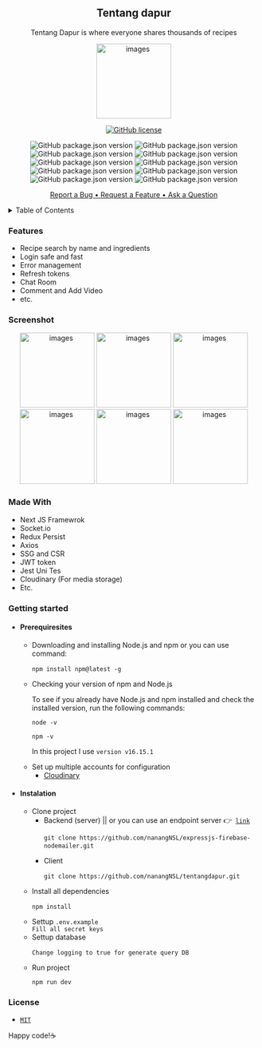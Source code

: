 <h2 align="center">Tentang dapur</h2>
<p align="center">Tentang Dapur is where everyone shares thousands of recipes</p>
<div align="center"><img src="https://user-images.githubusercontent.com/45787278/189479996-d1e717fe-4513-4f28-bd72-cdfde8ebc272.png"  width="150px"  alt="images"/></div>

<p align="center"><a href="https://github.com/nanangNSL/tentangdapur/blob/main/LICENSE"><img alt="GitHub license" src="https://img.shields.io/github/license/nanangNSL/tentangdapur"></a></p>
<p align="center"><img alt="GitHub package.json version" src="https://img.shields.io/badge/postgres-%23316192.svg?style=for-the-badge&logo=postgresql&logoColor=white">
<img alt="GitHub package.json version" src="https://img.shields.io/badge/react-%2320232a.svg?style=for-the-badge&logo=react&logoColor=%2361DAFB">
<img alt="GitHub package.json version" src="https://img.shields.io/badge/Next-black?style=for-the-badge&logo=next.js&logoColor=white">
<img alt="GitHub package.json version" src="https://img.shields.io/badge/express.js-%23404d59.svg?style=for-the-badge&logo=express&logoColor=%2361DA">
<img alt="GitHub package.json version" src="https://img.shields.io/badge/JWT-black?style=for-the-badge&logo=JSON%20web%20tokens">
<img alt="GitHub package.json version" src="https://img.shields.io/badge/NPM-%23000000.svg?style=for-the-badge&logo=npm&logoColor=white">
<img alt="GitHub package.json version" src="https://img.shields.io/badge/vercel-%23000000.svg?style=for-the-badge&logo=vercel&logoColor=white">
<img alt="GitHub package.json version" src="https://img.shields.io/badge/heroku-%23430098.svg?style=for-the-badge&logo=heroku&logoColor=white)">
<img alt="GitHub package.json version" src="https://img.shields.io/badge/Socket.io-black?style=for-the-badge&logo=socket.io&badgeColor=010101">
<img alt="GitHub package.json version" src="https://img.shields.io/badge/javascript-%23323330.svg?style=for-the-badge&logo=javascript&logoColor=%23F7DF1E"></p>
<p align="center">
<a href="https://github.com/nanangNSL/tentangdapur/issues/1">Report a Bug • </a>
<a href="https://github.com/nanangNSL/tentangdapur/issues/2">Request a Feature • </a>
<a href="https://github.com/nanangNSL/tentangdapur/issues/3">Ask a Question</a></p>


<details>
<summary>Table of Contents</summary>
<br/>
  
* [Features](#feature)
* [Screenshoot](#screen)
* [Made with](#built)
* [Getting Started](#getting)
  * [Prerequisites](#Prerequisites)
  * [Installation](#Installation)
* [License](#License)
</details>
<h3 id=feature>Features</h3>
<ul>
<li>Recipe search by name and ingredients</li>
<li>Login safe and fast</li>
<li>Error management</li>
<li>Refresh tokens</li>
<li>Chat Room</li>
<li>Comment and Add Video</li>
  <li>etc.</li>
</ul>

<h3 id=screen>Screenshot</h3>
<div align="center">
<img src="https://user-images.githubusercontent.com/45787278/189479984-9b297bcc-a023-49a4-9703-b63408d12374.png" width="150px" alt="images"/>
<img src="https://user-images.githubusercontent.com/45787278/189479991-c82fb97c-b6e1-4948-a358-5afdfcd612ca.png" width="150px"  alt="images"/>
<img src="https://user-images.githubusercontent.com/45787278/189479992-7a96f16d-783a-4906-98b0-bbeb3c29d45b.png" width="150px"  alt="images"/>
<img src="https://user-images.githubusercontent.com/45787278/189479994-4f629790-98ff-40f1-8365-de0e3f5aa19f.png"  width="150px"  alt="images"/>
<img src="https://user-images.githubusercontent.com/45787278/189479997-483489d5-7b53-42c2-a160-b5796d24c2a6.png"  width="150px"  alt="images"/>
<img src="https://user-images.githubusercontent.com/45787278/189479998-7f83e41d-fc19-49cd-86d3-2929c7fde7b8.png"  width="150px"  alt="images"/>
</div>


<h3 id=built>Made With</h3>
<ul>
  <li>Next JS Framewrok</li>
   <li>Socket.io</li>
   <li>Redux Persist</li>
   <li>Axios</li>
   <li>SSG and CSR</li>
   <li>JWT token</li>
   <li>Jest Uni Tes</li>
  <li>Cloudinary (For media storage)</li>
  <li>Etc.</li>
</ul>
<h3 id=getting>Getting started</h3>
<ul>
   <li>
     <h4 id=Prerequisites>Prerequiresites</h4>
     <ul>
       <li>Downloading and installing Node.js and npm or you can use command:</li>
       <pre><code>npm install npm@latest -g</code> </pre>
       <li>Checking your version of npm and Node.js</li>
       <p>To see if you already have Node.js and npm installed and check the installed version, run the following commands:</p>
       <pre><code>node -v</code></pre>
        <pre><code>npm -v</code></pre>
       <p>In this project I use <code>version v16.15.1</code></p> 
       <li>Set up multiple accounts for configuration
       <ul>
         <li><a href="https://cloudinary.com/">Cloudinary<a></li>
         </ul>
       </li>
     </ul>
  </li>
  <li>
     <h4 id=Installation>Instalation</h4>
      <ul>
        <li>Clone project
          <ul>
             <li>Backend (server) || or you can use an endpoint server 👉<code> <a href="https://expressjs-firebase-nodemailer.herokuapp.com/">link<a></code> 
             <pre><code>git clone https://github.com/nanangNSL/expressjs-firebase-nodemailer.git</code> </pre>
             </li>
            <li>Client
             <pre><code>git clone https://github.com/nanangNSL/tentangdapur.git</code> </pre>
             </li>
          </ul>
        </li>
        <li>Install all dependencies
             <pre><code>npm install</code> </pre>
            </li>
       <li>Settup <code>.env.example</code></li>
         <code>Fill all secret keys</code>
          <li>Settup database </li>
             <pre><code>Change logging to true for generate query DB</code> </pre>
         <li>Run project</li>
            <pre><code>npm run dev</code></pre>
      </ul>
   </li>
</ul> 
    
<h3 id=License>License</h3>
<ul>
  <li><code><a href="https://github.com/nanangNSL/tentangdapur/blob/main/LICENSE">MIT</a></code></li>
</ul>
<p>Happy code!☕</p>

